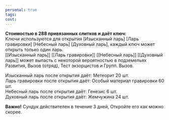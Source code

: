 ```yaml
---
personal: true
tags: 
cost:
---
```

**Стоимостью в 288 привязанных слитков и даёт ключ:**  
Ключи используются для открытия [Изысканный ларь]
[Ларь гравировки] 
[Небесный ларь] 
[Духовный ларь], каждый ключ может открыть только один ларь.  
[[Изысканный ларь]]
[[Ларь гравировки]]
[[Небесный ларь]]
[[Духовный ларь]] может выпасть с некоторой вероятностью в подземельях Развития, Вызов (отряд), Тест экзорцистов и Групп. Вызов.  
  
Изысканный ларь после открытия даёт: Метеорит 20 шт.  
Ларь гравировки после открытия даёт: Особый материал гравировки 60 шт.  
Небесный ларь после открытия даёт: Генезис 6 шт.  
Духовный ларь после открытия даёт: Жемчужина 24 шт.  
  
**Важно!** Сундук действителен в течение 3 дней, Откройте его как можно скорее.
